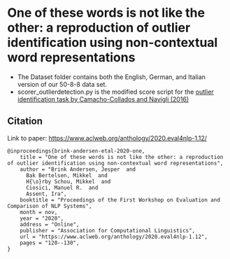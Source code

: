 # One of these words is not like the other: a reproduction of outlier identification using non-contextual word representations
- The Dataset folder contains both the English, German, and Italian version of our 50-8-8 data set.
- scorer_outlierdetection.py is the modified score script for the [outlier identification task by Camacho-Collados and Navigli (2016)](https://www.aclweb.org/anthology/W16-2508/)


## Citation
Link to paper: https://www.aclweb.org/anthology/2020.eval4nlp-1.12/

```
@inproceedings{brink-andersen-etal-2020-one,
    title = "One of these words is not like the other: a reproduction of outlier identification using non-contextual word representations",
    author = "Brink Andersen, Jesper  and
      Bak Bertelsen, Mikkel  and
      H{\o}rby Schou, Mikkel  and
      Ciosici, Manuel R.  and
      Assent, Ira",
    booktitle = "Proceedings of the First Workshop on Evaluation and Comparison of NLP Systems",
    month = nov,
    year = "2020",
    address = "Online",
    publisher = "Association for Computational Linguistics",
    url = "https://www.aclweb.org/anthology/2020.eval4nlp-1.12",
    pages = "120--130",
}
```
